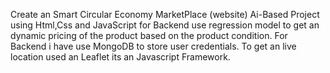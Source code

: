 Create an Smart Circular Economy MarketPlace (website) Ai-Based Project using Html,Css and JavaScript for Backend use regression model to get an dynamic pricing of the product based on the product condition.
For Backend i have use MongoDB to store user credentials.
To get an live location used an Leaflet its an Javascript Framework.
